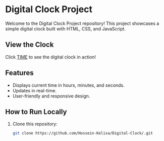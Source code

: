 # Digital Clock Project

Welcome to the Digital Clock Project repository! This project showcases a simple digital clock built with HTML, CSS, and JavaScript.

## View the Clock

Click [TIME](https://hossein-kelisa.github.io/Digital-Clock/) to see the digital clock in action!

## Features

- Displays current time in hours, minutes, and seconds.
- Updates in real-time.
- User-friendly and responsive design.

## How to Run Locally

1. Clone this repository:
   ```bash
   git clone https://github.com/Hossein-Kelisa/Digital-Clock/.git
